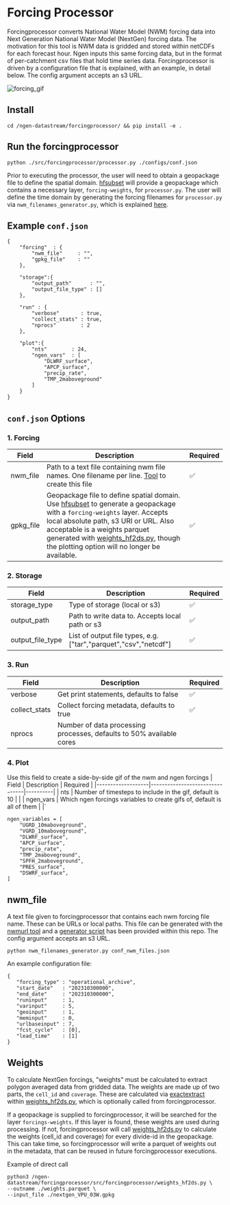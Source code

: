 # Forcing Processor
Forcingprocessor converts National Water Model (NWM) forcing data into Next Generation National Water Model (NextGen) forcing data. The motivation for this tool is NWM data is gridded and stored within netCDFs for each forecast hour. Ngen inputs this same forcing data, but in the format of per-catchment csv files that hold time series data. Forcingprocessor is driven by a configuration file that is explained, with an example, in detail below. The config argument accepts an s3 URL.

![forcing_gif](../docs/gifs/T2D_2_TMP_2maboveground_cali.gif)

## Install
```
cd /ngen-datastream/forcingprocessor/ && pip install -e .
```

## Run the forcingprocessor
```
python ./src/forcingprocessor/processor.py ./configs/conf.json
```
Prior to executing the processor, the user will need to obtain a geopackage file to define the spatial domain. [hfsubset](https://github.com/lynker-spatial/hfsubsetCLI) will provide a geopackage which contains a necessary layer, `forcing-weights`, for `processor.py`. The user will define the time domain by generating the forcing filenames for `processor.py` via `nwm_filenames_generator.py`, which is explained [here](#nwm_file).

## Example `conf.json`
```
{
    "forcing"  : {
        "nwm_file"     : "",
        "gpkg_file"    : ""
    },

    "storage":{
        "output_path"      : "",
        "output_file_type" : []
    },    

    "run" : {
        "verbose"       : true,
        "collect_stats" : true,
        "nprocs"        : 2
    },

    "plot":{
        "nts"        : 24,
        "ngen_vars"  : [
            "DLWRF_surface",
            "APCP_surface",
            "precip_rate",
            "TMP_2maboveground"
        ] 
    }
}
```

## `conf.json` Options 
### 1. Forcing
| Field             | Description              | Required |
|-------------------|--------------------------|----------|
| nwm_file          | Path to a text file containing nwm file names. One filename per line. [Tool](#nwm_file) to create this file | :white_check_mark: |
| gpkg_file       | Geopackage file to define spatial domain. Use [hfsubset](https://github.com/lynker-spatial/hfsubsetCLI) to generate a geopackage with a `forcing-weights` layer. Accepts local absolute path, s3 URI or URL. Also acceptable is a weights parquet generated with [weights_hf2ds.py](https://github.com/CIROH-UA/ngen-datastream/blob/main/forcingprocessor/src/forcingprocessor/weights_hf2ds.py), though the plotting option will no longer be available. |  :white_check_mark: |

### 2. Storage

| Field             | Description                       | Required |
|-------------------|-----------------------------------|----------|
| storage_type      | Type of storage (local or s3)     | :white_check_mark: |
| output_path       | Path to write data to. Accepts local path or s3 | :white_check_mark: |
| output_file_type  | List of output file types, e.g. ["tar","parquet","csv","netcdf"]  | :white_check_mark: |

### 3. Run
| Field             | Description                    | Required |
|-------------------|--------------------------------|----------|
| verbose           | Get print statements, defaults to false           |  :white_check_mark: |
| collect_stats     | Collect forcing metadata, defaults to true       |  :white_check_mark: |
| nprocs      | Number of data processing processes, defaults to 50% available cores |   |

### 4. Plot
Use this field to create a side-by-side gif of the nwm and ngen forcings
| Field             | Description                    | Required |
|-------------------|--------------------------------|----------|
| nts           | Number of timesteps to include in the gif, default is 10           |   |
| ngen_vars     | Which ngen forcings variables to create gifs of, default is all of them  |   |`
```
ngen_variables = [
    "UGRD_10maboveground",
    "VGRD_10maboveground",
    "DLWRF_surface",
    "APCP_surface",
    "precip_rate", 
    "TMP_2maboveground",        
    "SPFH_2maboveground",
    "PRES_surface",
    "DSWRF_surface",
] 
```  

## nwm_file
A text file given to forcingprocessor that contains each nwm forcing file name. These can be URLs or local paths. This file can be generated with the [nwmurl tool](https://github.com/CIROH-UA/nwmurl) and a [generator script](https://github.com/CIROH-UA/ngen-datastream/blob/main/forcingprocessor/src/forcingprocessor/nwm_filenames_generator.py) has been provided within this repo. The config argument accepts an s3 URL. 
 ```
 python nwm_filenames_generator.py conf_nwm_files.json
 ```
 An example configuration file:
 ```
 {
    "forcing_type" : "operational_archive",
    "start_date"   : "202310300000",
    "end_date"     : "202310300000",
    "runinput"     : 1,
    "varinput"     : 5,
    "geoinput"     : 1,
    "meminput"     : 0,
    "urlbaseinput" : 7,
    "fcst_cycle"   : [0],
    "lead_time"    : [1]
}
 ```

## Weights
To calculate NextGen forcings, "weights" must be calculated to extract polygon averaged data from gridded data. The weights are made up of two parts, the `cell_id` and `coverage`. These are calculated via [exactextract](https://github.com/isciences/exactextract) within [weights_hf2ds.py](https://github.com/CIROH-UA/ngen-datastream/blob/main/forcingprocessor/src/forcingprocessor/weights_hf2ds.py), which is optionally called from forcingprocessor. 

If a geopackage is supplied to forcingprocessor, it will be searched for the layer `forcings-weights`. If this layer is found, these weights are used during processing. If not, forcingprocessor will call [weights_hf2ds.py](https://github.com/CIROH-UA/ngen-datastream/blob/main/forcingprocessor/src/forcingprocessor/weights_hf2ds.py) to calculate the weights (cell_id and coverage) for every divide-id in the geopackage. This can take time, so forcingprocessor will write a parquet of weights out in the metadata, that can be reused in future forcingprocessor executions.

Example of direct call
```
python3 /ngen-datastream/forcingprocessor/src/forcingprocessor/weights_hf2ds.py \
--outname ./weights.parquet \
--input_file ./nextgen_VPU_03W.gpkg
```